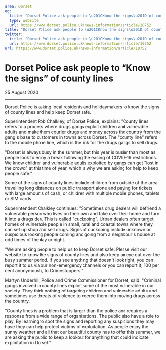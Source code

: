 ```yaml
area: Dorset
og:
  title: "Dorset Police ask people to \u201CKnow the signs\u201D of county lines"
  type: website
  url: https://www.dorset.police.uk/news-information/article/10752
title: "Dorset Police ask people to \u201CKnow the signs\u201D of county lines |"
twitter:
  title: "Dorset Police ask people to \u201CKnow the signs\u201D of county lines"
  url: https://www.dorset.police.uk/news-information/article/10752
url: https://www.dorset.police.uk/news-information/article/10752
```

# Dorset Police ask people to “Know the signs” of county lines

25 August 2020

* * *

Dorset Police is asking local residents and holidaymakers to know the signs of county lines and help keep Dorset safe.

Superintendent Rob Chalkley, of Dorset Police, explains: "County lines refers to a process where drugs gangs exploit children and vulnerable adults and make them courier drugs and money across the country from the gang's base to customers in towns across Dorset. The "county line" refers to the mobile phone line, which is the link for the drugs gangs to sell drugs.

"Dorset is always busy in the summer, but this year is busier than most as people look to enjoy a break following the easing of COVID-19 restrictions. We know children and vulnerable adults exploited by gangs can get "lost in the crowd" at this time of year, which is why we are asking for help to keep people safe."

Some of the signs of county lines include children from outside of the area travelling long distances on public transport alone and paying for tickets with large amounts of cash, or children with multiple mobile phones, tablets or SIM cards.

Superintendent Chalkley continues: "Sometimes drug dealers will befriend a vulnerable person who lives on their own and take over their home and turn it into a drugs den. This is called "cuckooing". Urban dealers often target homes of vulnerable people in small, rural and coastal towns where they can set up shop and sell drugs. Signs of cuckooing include unknown or suspicious looking people coming and going from a neighbour's house at odd times of the day or night.

"We are asking people to help us to keep Dorset safe. Please visit our website to know the signs of county lines and also keep an eye out over the busy summer period. If you see anything that doesn't look right, you can report it to us via our non-emergency channels or you can report it, 100 per cent anonymously, to Crimestoppers."

Martyn Underhill, Police and Crime Commissioner for Dorset, said: "Criminal gangs involved in county lines exploit some of the most vulnerable in our society. They think nothing of targeting children and vulnerable adults and sometimes use threats of violence to coerce them into moving drugs across the country.

"County lines is a problem that is larger than the police and requires a response from a wide range of organisations. The public also have a role to play. By learning to spot the signs and reporting any suspicions they may have they can help protect victims of exploitation. As people enjoy the sunny weather and all that our beautiful county has to offer this summer, we are asking the public to keep a lookout for anything that could indicate exploitation in Dorset."
